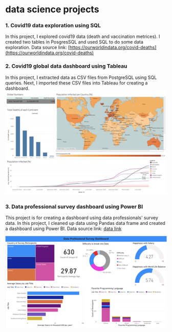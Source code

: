 # data science projects

### 1. Covid19 data exploration using SQL

In this project, I explored covid19 data (death and vaccination metrices). I created two tables in PosgresSQL and used SQL to do some data exploration. Data source link: [https://ourworldindata.org/covid-deaths](https://ourworldindata.org/covid-deaths)

### 2. Covid19 global data dashboard using Tableau

In this project, I extracted data as CSV files from PostgreSQL using SQL queries. Next, I imported these CSV files into Tableau for creating a dashboard.
![Covid19 Dashboard](./covid19_tableau_dashboard/Covid19%20Dashboard.png)

### 3. Data professional survey dashboard using Power BI

This project is for creating a dashboard using data professionals' survey data. In this project, I cleaned up data using Pandas data frame and created a dashboard using Power BI. Data source link: [data link](https://github.com/AlexTheAnalyst/Power-BI/blob/30d9e66e34a15900c5a191e76372e96bf4acf43a/Power%20BI%20-%20Final%20Project.xlsx)

![Covid19 Dashboard](./data_professional_survey_dashboard/data_professional_survey_dashboard.png)